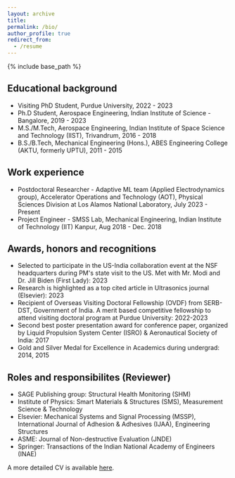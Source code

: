 ```yaml
---
layout: archive
title:
permalink: /bio/
author_profile: true
redirect_from:
  - /resume
---
```


{% include base_path %}

## Educational background
* Visiting PhD Student, Purdue University, 2022 - 2023
* Ph.D Student, Aerospace Engineering, Indian Institute of Science - Bangalore, 2019 - 2023
* M.S./M.Tech, Aerospace Engineering, Indian Institute of Space Science and Technology (IIST), Trivandrum, 2016 - 2018
* B.S./B.Tech, Mechanical Engineering (Hons.), ABES Engineering College (AKTU, formerly UPTU), 2011 - 2015

## Work experience
* Postdoctoral Researcher - Adaptive ML team (Applied Electrodynamics group), Accelerator Operations and Technology (AOT), Physical Sciences Division at Los Alamos National Laboratory, July 2023 - Present
* Project Engineer - SMSS Lab, Mechanical Engineering, Indian Institute of Technology (IIT) Kanpur, Aug 2018 - Dec. 2018

## Awards, honors and recognitions
* Selected to participate in the US-India collaboration event at the NSF headquarters during PM's state visit to the US. Met with Mr. Modi and Dr. Jill Biden (First Lady): 2023
* Research is highlighted as a top cited article in Ultrasonics journal (Elsevier): 2023
* Recipient of Overseas Visiting Doctoral Fellowship (OVDF) from SERB-DST, Government of India. A merit based competitive fellowship to attend visiting doctoral program at Purdue University: 2022-2023
* Second best poster presentation award for conference paper, organized by Liquid Propulsion System Center (ISRO) & Aeronautical Society of India: 2017
* Gold and Silver Medal for Excellence in Academics during undergrad: 2014, 2015

## Roles and responsibilites (Reviewer)
* SAGE Publishing group: Structural Health Monitoring (SHM)
* Institute of Physics:  Smart Materials & Structures (SMS), Measurement Science & Technology
* Elsevier: Mechanical Systems and Signal Processing (MSSP), International Journal of Adhesion & Adhesives (IJAA), Engineering Structures
* ASME:  Journal of Non-destructive Evaluation (JNDE)
* Springer: Transactions of the Indian National Academy of Engineers (INAE)

A more detailed CV is available [here](https://drive.google.com/file/d/1rTvdGQsgDmTZJnN-wcGGGuutKXEUAF0P/view?usp=sharing).

